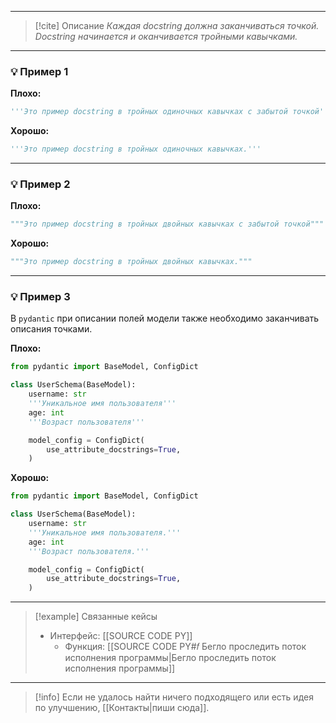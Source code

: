 ***

> [!cite] Описание
>_Каждая docstring должна заканчиваться точкой. Docstring начинается и оканчивается тройными кавычками._

***
### 💡 Пример 1


**Плохо:**
```python
'''Это пример docstring в тройных одиночных кавычках с забытой точкой'''
```

**Хорошо:**
```python
'''Это пример docstring в тройных одиночных кавычках.'''
```

***
### 💡 Пример 2


**Плохо:**
```python
"""Это пример docstring в тройных двойных кавычках с забытой точкой"""
```

**Хорошо:**
```python
"""Это пример docstring в тройных двойных кавычках."""
```

***
### 💡 Пример 3
В `pydantic` при описании полей модели также необходимо заканчивать описания точками.

**Плохо:**
```python
from pydantic import BaseModel, ConfigDict

class UserSchema(BaseModel):
    username: str
    '''Уникальное имя пользователя'''
    age: int
    '''Возраст пользователя'''

    model_config = ConfigDict(
        use_attribute_docstrings=True,
    )
```

**Хорошо:**
```python
from pydantic import BaseModel, ConfigDict

class UserSchema(BaseModel):
    username: str
    '''Уникальное имя пользователя.'''
    age: int
    '''Возраст пользователя.'''

    model_config = ConfigDict(
        use_attribute_docstrings=True,
    )
```

***

> [!example] Связанные кейсы
>- Интерфейс: [[SOURCE CODE PY]]
>	- Функция: [[SOURCE CODE PY#𝑓 Бегло проследить поток исполнения программы|Бегло проследить поток исполнения программы]]

***

> [!info]
> Если не удалось найти ничего подходящего или есть идея по улучшению, [[Контакты|пиши сюда]].
